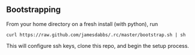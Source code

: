 ## Bootstrapping

From your home directory on a fresh install (with python), run

    curl https://raw.github.com/jamesdabbs/.rc/master/bootstrap.sh | sh
    
This will configure ssh keys, clone this repo, and begin the setup process.
